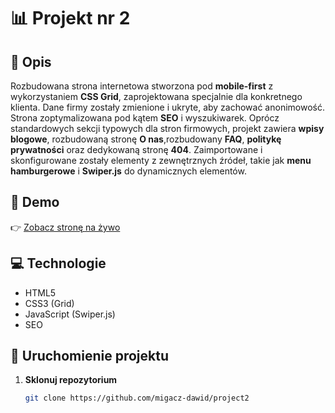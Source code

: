 # 📊 Projekt nr 2

## 📝 Opis
Rozbudowana strona internetowa stworzona pod **mobile-first** z wykorzystaniem **CSS Grid**, zaprojektowana specjalnie dla konkretnego klienta. Dane firmy zostały zmienione i ukryte, aby zachować anonimowość. Strona zoptymalizowana pod kątem **SEO** i wyszukiwarek. Oprócz standardowych sekcji typowych dla stron firmowych, projekt zawiera **wpisy blogowe**, rozbudowaną stronę **O nas**,rozbudowany **FAQ**, **politykę prywatności** oraz dedykowaną stronę **404**. Zaimportowane i skonfigurowane zostały elementy z zewnętrznych źródeł, takie jak **menu hamburgerowe** i **Swiper.js** do dynamicznych elementów.

## 🔗 Demo
👉 [Zobacz stronę na żywo](https://migacz-dawid.github.io/project2/)

## 💻 Technologie
- HTML5  
- CSS3 (Grid)  
- JavaScript (Swiper.js)  
- SEO

## 📂 Uruchomienie projektu
1. **Sklonuj repozytorium**  
   ```bash
   git clone https://github.com/migacz-dawid/project2
